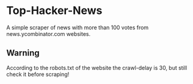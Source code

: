 # Top-Hacker-News
A simple scraper of news with more than 100 votes from news.ycombinator.com websites.
## Warning
According to the robots.txt of the website the crawl-delay is 30, but still check it before scraping!
